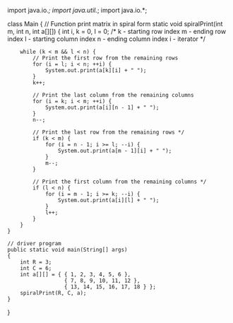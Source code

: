 import java.io.*;
import java.util.*;
import java.io.*; 
  
class Main { 
    // Function print matrix in spiral form 
    static void spiralPrint(int m, int n, int a[][]) 
    { 
        int i, k = 0, l = 0; 
        /*  k - starting row index 
        m - ending row index 
        l - starting column index 
        n - ending column index 
        i - iterator 
        */
  
        while (k < m && l < n) { 
            // Print the first row from the remaining rows 
            for (i = l; i < n; ++i) { 
                System.out.print(a[k][i] + " "); 
            } 
            k++; 
  
            // Print the last column from the remaining columns 
            for (i = k; i < m; ++i) { 
                System.out.print(a[i][n - 1] + " "); 
            } 
            n--; 
  
            // Print the last row from the remaining rows */ 
            if (k < m) { 
                for (i = n - 1; i >= l; --i) { 
                    System.out.print(a[m - 1][i] + " "); 
                } 
                m--; 
            } 
  
            // Print the first column from the remaining columns */ 
            if (l < n) { 
                for (i = m - 1; i >= k; --i) { 
                    System.out.print(a[i][l] + " "); 
                } 
                l++; 
            } 
        } 
    } 
  
    // driver program 
    public static void main(String[] args) 
    { 
        int R = 3; 
        int C = 6; 
        int a[][] = { { 1, 2, 3, 4, 5, 6 }, 
                      { 7, 8, 9, 10, 11, 12 }, 
                      { 13, 14, 15, 16, 17, 18 } }; 
        spiralPrint(R, C, a); 
    } 
} 
  
